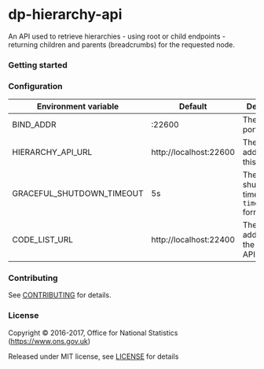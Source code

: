 dp-hierarchy-api
================

An API used to retrieve hierarchies - using root or child endpoints -
returning children and parents (breadcrumbs) for the requested node.

### Getting started

### Configuration

| Environment variable        | Default                                   | Description
| --------------------------- | ----------------------------------------- | -----------
| BIND_ADDR                   | :22600                                    | The host and port to bind to
| HIERARCHY_API_URL           | http://localhost:22600                    | The external address of this API
| GRACEFUL_SHUTDOWN_TIMEOUT   | 5s                                        | The graceful shutdown timeout (Go `time.Duration` format)
| CODE_LIST_URL               | http://localhost:22400                    | The external address of the Code List API

### Contributing

See [CONTRIBUTING](CONTRIBUTING.md) for details.

### License

Copyright © 2016-2017, Office for National Statistics (https://www.ons.gov.uk)

Released under MIT license, see [LICENSE](LICENSE.md) for details
